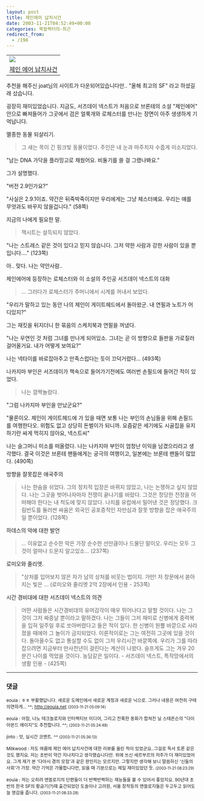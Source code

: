 ```yaml
---
layout: post
title: 제인에어 납치사건
date: 2003-11-21T04:52:49+00:00
categories: 북컬렉터의-최근
redirect_from:
  - /198
---
```




<table>

<tbody>

<tr>

<td><a href="http://www.aladdin.co.kr/shop/wproduct.aspx?ISBN=895605066x&amp;ttbkey=ttbjinto1216001&amp;copyPaper=1"><img src="http://image.aladdin.co.kr/coveretc/book/coversum/895605066x_1.jpg" /></a></td>

</tr>

<tr>

<td align="center"><a href="http://www.aladdin.co.kr/shop/wproduct.aspx?ISBN=895605066x&amp;ttbkey=ttbjinto1216001&amp;copyPaper=1">제인 에어 납치사건</a></td>

</tr>

</tbody>

</table>

추천을 해주신 joat님의 사이트가 다운되어있습니다만.. "올해 최고의 SF" 라고 하셨길래 샀습니다.

굉장히 재미있었습니다. 지금도, 서즈데이 넥스트가 처음으로 브론테의 소설 "제인에어" 안으로 빠져들어가 그곳에서 검은 얼룩개와 로체스터를 만나는 장면이 아주 생생하게 기억납니다.

멸종한 동물 되살리기.

> 그 새는 목이 긴 핑크빛 동물이었다. 주인은 내 눈과 마주치자 수줍게 미소지었다.

"남는 DNA 가닥을 플라밍고로 채웠어요. 비둘기를 쓸 걸 그랬나봐요."

그가 설명했다.

"버전 2.9인가요?"

"사실은 2.9.1이죠. 약간은 뒤죽박죽이지만 우리에게는 그냥 체스터예요. 우리는 얘를 무엇과도 바꾸지 않을겁니다." (58쪽)

지금의 나에게 필요한 말.

> 잭시트는 설득되지 않았다.

"나는 스트레스 같은 것이 있다고 믿지 않습니다. 그저 약한 사람과 강한 사람이 있을 뿐입니다...." (123쪽)

아.. 맞다. 나는 약안사람..

제인에어에 등장하는 로체스터와 이 소설의 주인공 서즈데이 넥스트의 대화

> ... 그러다가 로체스터가 주머니에서 시계를 꺼내서 보았다.

"우리가 말하고 있는 동안 나의 제인이 게이트헤드에서 돌아왔군. 내 연필과 노트가 어디있지?"

그는 재킷을 뒤지더니 한 묶음의 스케치북과 연필을 꺼냈다.

"나는 우연인 것 처럼 그녀를 만나게 되어있소. 그녀는 곧 이 방향으로 들판을 가로질러 걸어올거요. 내가 어떻게 보여요?"

나는 넥타이를 바로잡아주고 만족스럽다는 듯이 끄덕거렸다... (493쪽)

나카지마 부인은 서즈데이가 책속으로 들어가기전에도 여러번 손필드에 들어간 적이 있었다.

> 나는 깜짝놀랐다.

"그럼 나카지마 부인을 만났군요?"

"물론이오. 제인이 게이트헤드에 가 있을 때면 보통 나는 부인의 손님들을 위해 손필드를 여행한다오. 위험도 없고 상당히 돈벌이가 되니까. 요즘같은 세기에도 시골집을 유지하기란 싸게 먹히지 않아요, 넥스트씨"

나는 슬그머니 미소를 떠올렸다. 나는 나카지마 부인이 엄청난 이익을 남겼으리라고 생각했다. 결국 이것은 브론테 팬들에게는 궁극의 여행이고, 일본에는 브론테 팬들이 많았다. (490쪽)

방향을 잘못잡은 애국주의

> 나는 한숨을 쉬었다. 그의 정치적 입장은 바뀌지 않았고, 나는 논쟁하고 싶지 않았다. 나는 그곳을 벗어나자마자 전쟁이 끝나기를 바랐다. 그것은 정당한 전정을 어떠해야 한다는 내 척도에 맞지 않았다. 나치를 유럽에서 밀어낸 것은 정당했다. 크림반도를 둘러싼 싸움은 외국인 공포증적인 자만심과 잘못 방향을 잡은 애국주의일 뿐이었다. (128쪽)

하데스의 악에 대한 발언

> ... 이유없고 순수한 악은 가장 순수한 선만큼이나 드물단 말이오. 우리는 모두 그것이 얼마나 드문지 알고있소... (237쪽)

로미오와 줄리엣.

> "상처를 입어보지 않은 자가 남의 상처를 비웃는 법이지. 가만! 저 창문에서 쏟아지는 빛은 ... (로미오와 줄리엣 2막 2장에서 인용 - 253쪽)

시간 경비대에 대한 서즈데이 넥스트의 의견

> 어떤 사람들은 시간경비대의 유머감각이 매우 뛰어나다고 말할 것이다. 나는 그것이 그저 짜증날 뿐이라고 말하겠다. 나는 그들이 그저 재미로 신병에게 중력복을 입혀 일주일 후로 쏘아버렸다고 들은 적이 있다. 한 신병이 원뿔 바깥으로 사라졌을 때에야 그 놀이가 금지되었다. 이론적이로는 그는 여전히 그곳에 있을 것이다. 돌아올수도 없고 통실할 수도 없이 그저 우리시간 바깥쪽에. 우리가 그를 따라잡으려면 지금부터 만사천년이 걸린다는 계산이 나왔다. 슬프게도 그는 겨우 20분간 나이를 먹었을 것이다. 농담같은 일이다. - 서즈데이 넥스트, 특작망에서의 생활 인용 - (425쪽)



* * *

### 댓글



<!--- cmt:433 --->
<!--- mail: --->
<!--- parent:0 --->

<small class=comment>eouia : ㅎㅎ 부활했답니다. 새로운 도메인에서 새로운 계정과 새로운 닉으로. 그러나 내용은 여전히 구태의연하게... ^^; http://eouia.net <small>(2003-11-21 05:09:14)</small></small>


<!--- cmt:434 --->
<!--- mail: --->
<!--- parent:0 --->

<small class=comment>eouia : 아참, 나노 테크놀로지와 인터렉티브 미디어, 그리고 잔혹한 동화가 합쳐진 닐 스테픈슨의 "다이아몬드 에이지"도 추천합니다. ^^; <small>(2003-11-21 05:24:48)</small></small>


<!--- cmt:435 --->
<!--- mail: --->
<!--- parent:0 --->

<small class=comment>jinto : 앗, 실시간 코멘트. ^^ <small>(2003-11-21 05:36:13)</small></small>


<!--- cmt:436 --->
<!--- mail: --->
<!--- parent:0 --->

<small class=comment>Milkwood : 저도 여름에 제인 에어 납치사건에 대한 리뷰를 올린 적이 있었군요..그걸로 독서 토론 같은 것도 했지요. 저는 초반이 약간 지나치다고 생각했습니다만. 위에 쓰신 세르부르의 저주가 더 재미있었어요. 그게 제가 본 '다아시 경의 모험'과 같은 판인지는 모르지만. 그렇지만 생각해 보니 말씀하신 '신들의 사회'가 가장. 약간 기억은 가물합니다만, 읽을 때 기분으로는 제일 재미있었던 듯. <small>(2003-11-21 08:23:29)</small></small>


<!--- cmt:437 --->
<!--- mail: --->
<!--- parent:0 --->

<small class=comment>eouia : 저는 오히려 앤쏠로지의 단편들이 더 반짝반짝하는 재능들을 볼 수 있어서 좋았지요. 90년대 초반의 한국 SF의 황금기(?)때 출간되었던 도솔이나 고려원, 서울 창작등의 앤쏠로지들은 두고두고 읽어도 늘 영감을 줍니다. <small>(2003-11-21 08:33:28)</small></small>

